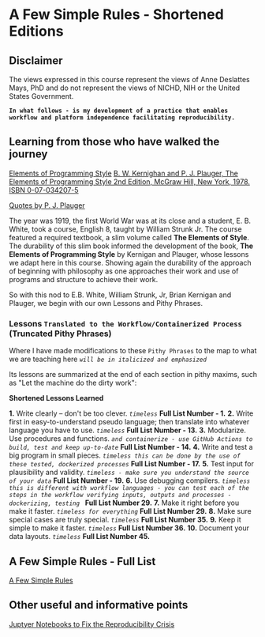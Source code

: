 <p>
</p>
<br/><br/>


# A Few Simple Rules - Shortened Editions

## Disclaimer

The views expressed in this course represent the views of Anne Deslattes Mays, PhD and do not represent the views of NICHD, NIH or the United States Government.

**`In what follows - is my development of a practice that enables workflow and platform independence facilitating reproducibility.`**

## Learning from those who have walked the journey

[Elements of Programming Style](https://en.wikipedia.org/wiki/The_Elements_of_Programming_Style)
[B. W. Kernighan and P. J. Plauger, The Elements of Programming Style 2nd Edition, McGraw Hill, New York, 1978. ISBN 0-07-034207-5](https://www.gettextbooks.com/isbn/9780070342071/)

[Quotes by P. J. Plauger](https://softwarequotes.com/author/p--j--plauger)

The year was 1919, the first World War was at its close and a student, E. B. White, took a course, English 8, taught by William Strunk Jr.  The course featured a required textbook, a slim volume called **The Elements of Style**.  The durability of this slim book informed the development of the book, **The Elements of Programming Style** by Kernigan and Plauger,  whose lessons we adapt here in this course. Showing again the durability of the approach of beginning with philosophy as one approaches their work and use of programs and structure to achieve their work.

So with this nod to E.B. White, William Strunk, Jr, Brian Kernigan and Plauger, we begin with our own Lessons and Pithy Phrases.

### Lessons **`Translated to the Workflow/Containerized Process`** (Truncated Pithy Phrases)

Where I have made modifications to these `Pithy Phrases` to the map to what we are teaching here *`will be in italicized and emphasized`*

Its lessons are summarized at the end of each section in pithy maxims, such as "Let the machine do the dirty work":

**Shortened Lessons Learned**

**1.** Write clearly – don't be too clever. *`timeless`* **Full List Number - 1.**
**2.** Write first in easy-to-understand pseudo language; then translate into whatever language you have to use. *`timeless`* **Full List Number - 13.**
**3.** Modularize. Use procedures and functions. *`and containerize - use GitHub Actions to build, test and keep up-to-date`* **Full List Number - 14.**
**4.** Write and test a big program in small pieces. *`timeless this can be done by the use of these tested, dockerized processes`* **Full List Number - 17.**
**5.** Test input for plausibility and validity. *`timeless - make sure you understand the source of your data`* **Full List Number - 19.**
**6.** Use debugging compilers. *`timeless this is different with workflow languages - you can test each of the steps in the workflow verifying inputs, outputs and processes - dockerizing, testing `* **Full List Number 29.**
**7.** Make it right before you make it faster. *`timeless for everything`* **Full List Number 29.**
**8.** Make sure special cases are truly special. *`timeless`* **Full List Number 35.**
**9.** Keep it simple to make it faster. *`timeless`* **Full List Number 36.**
**10.** Document your data layouts. *`timeless`* **Full List Number 45.**

## A Few Simple Rules - Full List

[A Few Simple Rules](https://github.com/ISCB-Academy/Elements-of-Style-Reproducible-Workflow-Creation-Maintenance-Tutorial/edit/main/lessons/A-Few-Simple-Rules.md)

## Other useful and informative points

[Juptyer Notebooks to Fix the Reproducibility Crisis](https://medium.com/@CH_maria_CH/fixing-the-reproducibility-crisis-in-science-lifebit-cloudos-meets-jupyter-6939a7e9bc77)

